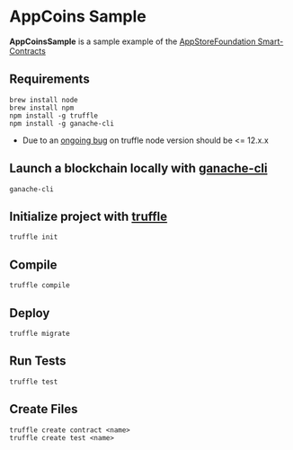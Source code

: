 AppCoins Sample
======
**AppCoinsSample** is a sample example of the [AppStoreFoundation Smart-Contracts](https://github.com/AppStoreFoundation/asf-contracts)

Requirements
----------
    brew install node
    brew install npm
    npm install -g truffle
    npm install -g ganache-cli

* Due to an [ongoing bug](https://github.com/trufflesuite/ganache-cli/issues/732) on truffle node version should be <= 12.x.x

Launch a blockchain locally with [ganache-cli](https://github.com/trufflesuite/ganache-cli)
----------
    ganache-cli

Initialize project with [truffle](https://www.trufflesuite.com/docs)
----------
    truffle init

Compile
----------
    truffle compile

Deploy
----------
    truffle migrate

Run Tests
----------
    truffle test


Create Files
----------
    truffle create contract <name>
    truffle create test <name>
